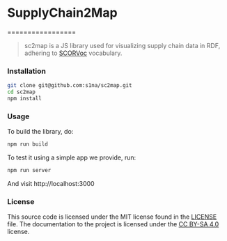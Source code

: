 # SupplyChain2Map
=================

> sc2map is a JS library used for visualizing supply chain data in RDF, adhering to [SCORVoc](https://github.com/vocol/scor) vocabulary.

### Installation
```bash
git clone git@github.com:s1na/sc2map.git
cd sc2map
npm install
```

### Usage
To build the library, do:
```bash
npm run build
```

To test it using a simple app we provide, run:
```bash
npm run server
```
And visit http://localhost:3000

### License

This source code is licensed under the MIT license found in
the [LICENSE](https://github.com/s1na/sc2map/blob/master/LICENSE) file.
The documentation to the project is licensed under the [CC BY-SA 4.0](http://creativecommons.org/licenses/by-sa/4.0/)
license.

